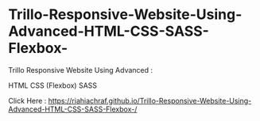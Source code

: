 # Trillo-Responsive-Website-Using-Advanced-HTML-CSS-SASS-Flexbox-

Trillo Responsive Website Using Advanced :

HTML
CSS (Flexbox)
SASS

Click Here : https://riahiachraf.github.io/Trillo-Responsive-Website-Using-Advanced-HTML-CSS-SASS-Flexbox-/
